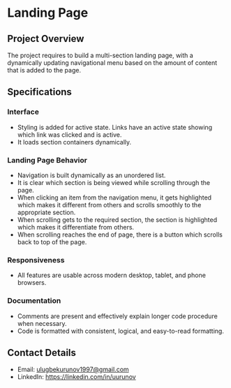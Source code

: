 # Landing Page

## Project Overview
The project requires to build a multi-section landing page, with a dynamically updating navigational menu based on the amount of content that is added to the page.

## Specifications

### Interface
- Styling is added for active state. Links have an active state showing which link was clicked and is active.
- It loads section containers dynamically.

### Landing Page Behavior
- Navigation is built dynamically as an unordered list.
- It is clear which section is being viewed while scrolling through the page.
- When clicking an item from the navigation menu, it gets highlighted which makes it different from others and scrolls smoothly to the appropriate section.
- When scrolling gets to the required section, the section is highlighted which makes it differentiate from others.
- When scrolling reaches the end of page, there is a button which scrolls back to top of the page.

### Responsiveness
- All features are usable across modern desktop, tablet, and phone browsers.

### Documentation 
- Comments are present and effectively explain longer code procedure when necessary.
- Code is formatted with consistent, logical, and easy-to-read formatting.

## Contact Details
- Email: ulugbekurunov1997@gmail.com
- LinkedIn: https://linkedin.com/in/uurunov
